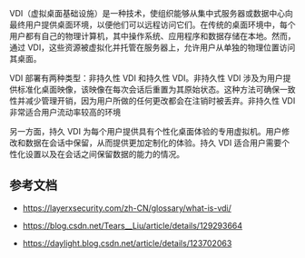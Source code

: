VDI（虚拟桌面基础设施）是一种技术，使组织能够从集中式服务器或数据中心向最终用户提供桌面环境，以便他们可以远程访问它们。在传统的桌面环境中，每个用户都有自己的物理计算机，其中操作系统、应用程序和数据存储在本地。然而，通过 VDI，这些资源被虚拟化并托管在服务器上，允许用户从单独的物理位置访问其桌面。

VDI 部署有两种类型：非持久性 VDI 和持久性 VDI。非持久性 VDI 涉及为用户提供标准化桌面映像，该映像在每次会话后重置为其原始状态。这种方法可确保一致性并减少管理开销，因为用户所做的任何更改都会在注销时被丢弃。非持久性 VDI 非常适合用户流动率较高的环境

另一方面，持久 VDI 为每个用户提供具有个性化桌面体验的专用虚拟机。用户修改和数据在会话中保留，从而提供更加定制化的体验。持久 VDI 适合用户需要个性化设置以及在会话之间保留数据的能力的情况。

## 参考文档

- <https://layerxsecurity.com/zh-CN/glossary/what-is-vdi/>

- <https://blog.csdn.net/Tears__Liu/article/details/129293664>

- <https://daylight.blog.csdn.net/article/details/123702063>